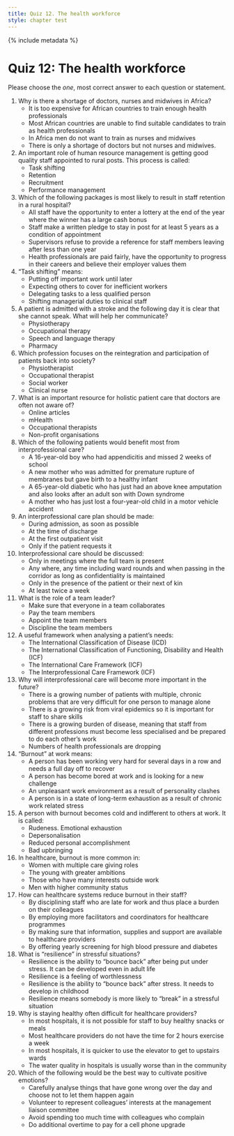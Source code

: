 ```yaml
---
title: Quiz 12. The health workforce
style: chapter test
---
```


{% include metadata %}

# Quiz 12: The health workforce

Please choose the *one*, most correct answer to each question or statement.

1. Why is there a shortage of doctors, nurses and midwives in Africa?
	+	It is too expensive for African countries to train enough health professionals
	- 	Most African countries are unable to find suitable candidates to train as health professionals
	- 	In Africa men do not want to train as nurses and midwives
	- 	There is only a shortage of doctors but not nurses and midwives.
2. An important role of human resource management is getting good quality staff appointed to rural posts. This process is called:
	- 	Task shifting
	- Retention
	+	Recruitment
	- 	Performance management
3. Which of the following packages is most likely to result in staff retention in a rural hospital?
	- 	All staff have the opportunity to enter a lottery at the end of the year where the winner has a large cash bonus
	- 	Staff make a written pledge to stay in post for at least 5 years as a condition of appointment
	- 	Supervisors refuse to provide a reference for staff members leaving after less than one year 
	+	Health professionals are paid fairly, have the opportunity to progress in their careers and believe their employer values them
4. “Task shifting” means:
	- 	Putting off important work until later
	- 	Expecting others to cover for inefficient workers
	+	Delegating tasks to a less qualified person
	- 	Shifting managerial duties to clinical staff
5. A patient is admitted with a stroke and the following day it is clear that she cannot speak. What will help her communicate?
	- 	Physiotherapy
	- 	Occupational therapy
	+	Speech and language therapy
	- 	Pharmacy
6. Which profession focuses on the reintegration and participation of patients back into society?
	- 	Physiotherapist
	+	Occupational therapist
	- 	Social worker
	- 	Clinical nurse
7. What is an important resource for holistic patient care that doctors are often not aware of?
	- 	Online articles
	-	mHealth
	- 	Occupational therapists
	+	Non-profit organisations
8. Which of the following patients would benefit most from interprofessional care?
	- 	A 16-year-old boy who had appendicitis and missed 2 weeks of school
	- 	A new mother who was admitted for premature rupture of membranes but gave birth to a healthy infant
	+	A 65-year-old diabetic who has just had an above knee amputation and also looks after an adult son with Down syndrome 
	- 	A mother who has just lost a four-year-old child in a motor vehicle accident
9. An interprofessional care plan should be made:
	+	During admission, as soon as possible
	- 	At the time of discharge
	- 	At the first outpatient visit
	- 	Only if the patient requests it
10. Interprofessional care should be discussed:
	- 	Only in meetings where the full team is present
	+	Any where, any time including ward rounds and when passing in the corridor as long as confidentiality is maintained
	- 	Only in the presence of the patient or their next of kin
	- 	At least twice a week
11. What is the role of a team leader?
	+	Make sure that everyone in a team collaborates
	- 	Pay the team members
	- 	Appoint the team members
	- 	Discipline the team members
12. A useful framework when analysing a patient’s needs:
	- 	The International Classification of Disease (ICD)
	+	The International Classification of Functioning, Disability and Health (ICF)
	- 	The International Care Framework (ICF)
	- 	The Interprofessional Care Framework (ICF)
13. Why will interprofessional care will become more important in the future?
	+	There is a growing number of patients with multiple, chronic problems that are very difficult for one person to manage alone
	- 	There is a growing risk from viral epidemics so it is important for staff to share skills
	- 	There is a growing burden of disease, meaning that staff from different professions must become less specialised and be prepared to do each other’s work
	- 	Numbers of health professionals are dropping
14. “Burnout” at work means:
	- 	A person has been working very hard for several days in a row and needs a full day off to recover
	- 	A person has become bored at work and is looking for a new challenge
	- 	An unpleasant work environment as a result of personality clashes
	+	A person is in a state of long-term exhaustion as a result of chronic work related stress
15. A person with burnout becomes cold and indifferent to others at work.  It is called:
	- 	Rudeness. Emotional exhaustion 
	+	Depersonalisation
	- 	Reduced personal accomplishment
	- 	Bad upbringing
16. In healthcare, burnout is more common in:
	+	Women with multiple care giving roles
	- 	The young with greater ambitions
	- 	Those who have many interests outside work
	- 	Men with higher community status
17. How can healthcare systems reduce burnout in their staff?
	- 	By disciplining staff who are late for work and thus place a burden on their colleagues
	- 	By employing more facilitators and coordinators for healthcare programmes
	+	By making sure that information, supplies and support are available to healthcare providers
	- 	By offering yearly screening for high blood pressure and diabetes
18. What is “resilience” in stressful situations?
	+	Resilience is the ability to “bounce back” after being put under stress. It can be developed even in adult life
	- 	Resilience is a feeling of worthlessness
	- 	Resilience is the ability to “bounce back” after stress. It needs to develop in childhood
	- 	Resilience means somebody is more likely to “break” in a stressful situation
19. Why is staying healthy often difficult for healthcare providers?
	+	In most hospitals, it is not possible for staff to buy healthy snacks or meals
	- 	Most healthcare providers do not have the time for 2 hours exercise a week
	-	In most hospitals, it is quicker to use the elevator to get to upstairs wards
	- 	The water quality in hospitals is usually worse than in the community 
20. Which of the following would be the best way to cultivate positive emotions?
	- 	Carefully analyse things that have gone wrong over the day and choose not to let them happen again
	- 	Volunteer to represent colleagues’ interests at the management liaison committee
	+	Avoid spending too much time with colleagues who complain
	- 	Do additional overtime to pay for a cell phone upgrade